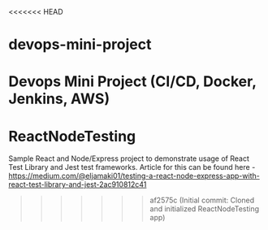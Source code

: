 <<<<<<< HEAD
# devops-mini-project
Devops Mini Project (CI/CD, Docker, Jenkins, AWS)
=======
# ReactNodeTesting
Sample React and Node/Express project to demonstrate usage of React Test Library and Jest test frameworks.
Article for this can be found here - https://medium.com/@eljamaki01/testing-a-react-node-express-app-with-react-test-library-and-jest-2ac910812c41
>>>>>>> af2575c (Initial commit: Cloned and initialized ReactNodeTesting app)
